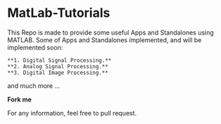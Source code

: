 # MatLab-Tutorials

This Repo is made to provide some useful Apps and Standalones using MATLAB.
Some of Apps and Standalones implemented, and will be implemented soon:
```
**1. Digital Signal Processing.**
**2. Analog Signal Processing.**
**3. Digital Image Processing.**
```
and much more ...

**Fork me**

For any information, feel free to pull request.
